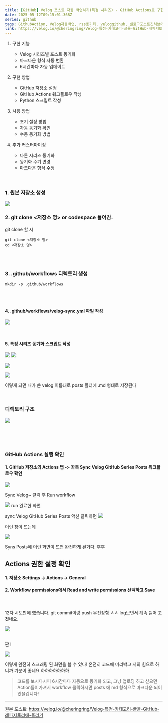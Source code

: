 ```yaml
---
title: [GitHub] Velog 포스트 자동 백업하기(특정 시리즈) - GitHub Actions로 구현하는 RSS 동기화
date: 2025-05-12T09:15:01.368Z
series: github
tags: GithubAction, Velog자동백업, rss동기화, veloggithub, 벨로그포스트깃허브에백업
link: https://velog.io/@cheringring/Velog-특정-카테고리-글을-GitHub-레파지토리에-올리기
---
```




1. 구현 기능
   - Velog 시리즈별 포스트 동기화
   - 마크다운 형식 자동 변환
   - 6시간마다 자동 업데이트

2. 구현 방법
   - GitHub 저장소 설정
   - GitHub Actions 워크플로우 작성
   - Python 스크립트 작성

3. 사용 방법
   - 초기 설정 방법
   - 자동 동기화 확인
   - 수동 동기화 방법

4. 추가 커스터마이징
   - 다른 시리즈 동기화
   - 동기화 주기 변경
   - 마크다운 형식 수정
   
   <br>
   <br>
   
### 1. 원본 저장소 생성 
![](https://velog.velcdn.com/images/cheringring/post/83efc03a-d5d2-4fe5-9520-6d7168a56763/image.png)
<br>

### 2. git clone <저장소 명> or codespace 들어감.
git clone 할 시 
```
git clone <저장소 명>
cd <저장소 명>
```

<br><br>

### 3. .github/workflows 디렉토리 생성

```
mkdir -p .github/workflows
```

<br><br>

#### 4. .github/workflows/velog-sync.yml 파일 작성 

![](https://velog.velcdn.com/images/cheringring/post/758b975b-8c34-4200-815c-ea42d48c620b/image.png)

<br>

#### 5. 특정 시리즈 동기화 스크립트 작성


![](https://velog.velcdn.com/images/cheringring/post/bc4c8f3d-6980-441d-8cb7-230e73a33606/image.png)
![](https://velog.velcdn.com/images/cheringring/post/970a34aa-0b7c-4a72-98f2-993c6eafcb69/image.png)

![](https://velog.velcdn.com/images/cheringring/post/54200014-6d36-4953-a75a-494f636d1945/image.png)

![](https://velog.velcdn.com/images/cheringring/post/6e121641-d8f6-4911-9c6c-57004185b538/image.png)




이렇게 되면 내가 쓴 velog 이름대로 posts 폴더에 .md 형태로 저장된다 

<br>

###  디렉토리 구조 
![](https://velog.velcdn.com/images/cheringring/post/960c9bbd-b50a-40d0-89d9-8d028794a04c/image.png)

<br>
<br>
<br>

### GitHub Actions 실행 확인

####  1. GitHub 저장소의 Actions 탭 -> 좌측 Sync Velog GitHub Series Posts 워크플로우 확인  
![](https://velog.velcdn.com/images/cheringring/post/65774c44-6075-4303-a9a2-5f3a791d9dee/image.png)

Sync Velog~ 클릭 후 Run workflow


![](https://velog.velcdn.com/images/cheringring/post/5abec2e5-2525-4e33-9ebf-1cfc6e66f5e5/image.png)
run 완료한 화면

sync Velog GitHub Series Posts 액션 클릭하면 
![](https://velog.velcdn.com/images/cheringring/post/2af51d5c-087b-4088-83b7-ca7d1121cfdd/image.png)

이런 창이 뜨는데 

![](https://velog.velcdn.com/images/cheringring/post/e071afc3-fa4a-4176-9888-1b9bb8a68d33/image.png)

Syns Posts에 이런 화면이 뜨면 완전하게 된거다. 
후후 


##  Actions 권한 설정 확인
#### 1. 저장소 Settings → Actions → General
#### 2. Workflow permissions에서 Read and write permissions 선택하고 Save


<br><br>
12차 시도만에 했습니다. git commit이랑 push 무진장함 ㅎㅎ 
log보면서 계속 뜯어 고쳤네요.

![](https://velog.velcdn.com/images/cheringring/post/fc02ae6a-66b2-4750-90fc-67c9ceed43f4/image.png)



<br>
짠 !

![](https://velog.velcdn.com/images/cheringring/post/5325e9ee-1b33-40c1-b7d8-54e98f42cf6c/image.png)

이렇게 완전히 스크래핑 된 화면을 볼 수 있다!
온전히 코드에 머리박고 저의 힘으로 하니까 기분이 좋네요 하하하하하하하

> 코드를 보시다시피 6시간마다 자동으로 동기화 되고, 그냥 업로딩 하고 싶으면 Action들어가셔서 workflow 클릭하시면 posts 에 md 형식으로 마크다운 되어 있을겁니다!


---
원본 포스트: https://velog.io/@cheringring/Velog-특정-카테고리-글을-GitHub-레파지토리에-올리기
